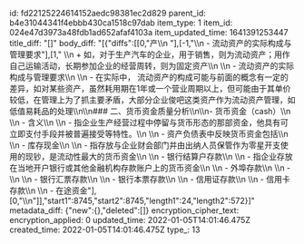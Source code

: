 id: fd22125224614152aedc98381ec2d829
parent_id: b4e31044341f4ebbb430ca1518c97dab
item_type: 1
item_id: 024e47d3973a48fdb1ad652afaf4103a
item_updated_time: 1641391253447
title_diff: "[]"
body_diff: "[{\"diffs\":[[0,\"产\\\n  \"],[-1,\"\\\n  - 流动资产的实际构成与管理要求\"],[1,\"  \\\n    + 如，对于生产汽车的企业，用于销售，则为流动资产；用作自己运输活动，长期参加企业的经营周转，则为固定资产\\\n  \\\n  - 流动资产的实际构成与管理要求\\\n    \\\n    - 在实际中， 流动资产的构成可能与前面的概念有一定的差异，如对某些资产，虽然耗用期在1年或一个营业周期以上，但可能由于其单价较低，在管理上为了抓主要矛盾，大部分企业俊吧这类资产作为流动资产管理，如低值易耗品的处理\\\n\\\n### 二、货币资金质量分析\\\n\\\n- 货币资金（cash）\\\n  \\\n  - 含义\\\n    \\\n    - 指企业生产经营过程中停留与货币形态的那部资金，他具有可立即支付手段并被普遍接受等特性。\\\n  \\\n  - 资产负债表中反映货币资金包括\\\n    \\\n    - 库存现金\\\n      \\\n      - 指存放与企业财会部门并由出纳人员保管作为零星开支使用的现钞，是流动性最大的货币资金\\\n    \\\n    - 银行结算户存款\\\n      \\\n      - 指企业存放在当地开户银行或其他金融机构存款账户上的货币资金\\\n    \\\n    - 外埠存款\\\n    \\\n    - \\\n    \\\n    - 银行汇票存款\\\n    \\\n    - 银行本票存款\\\n    \\\n    - 信用证存款\\\n    \\\n    - 信用卡存款\\\n    \\\n    - 在途资金\"],[0,\"\\\n\"]],\"start1\":8745,\"start2\":8745,\"length1\":24,\"length2\":572}]"
metadata_diff: {"new":{},"deleted":[]}
encryption_cipher_text: 
encryption_applied: 0
updated_time: 2022-01-05T14:01:46.475Z
created_time: 2022-01-05T14:01:46.475Z
type_: 13